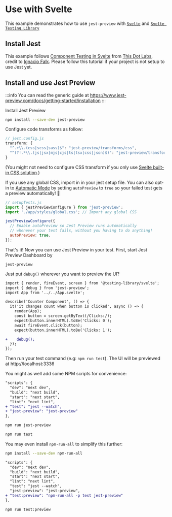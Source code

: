 # Use with Svelte

This example demonstrates how to use `jest-preview` with [`Svelte`](https://svelte.dev) and [`Svelte Testing Library`](https://testing-library.com/docs/svelte-testing-library/intro/)

## Install Jest

This example follows [Component Testing in Svelte](https://www.thisdot.co/blog/component-testing-in-svelte) from [This Dot Labs](https://www.thisdot.co), credit to [Ignacio Falk](https://twitter.com/flakolefluk). Please follow this tutorial if your project is not setup to use Jest yet.

## Install and use Jest Preview

:::info
You can read the generic guide at https://www.jest-preview.com/docs/getting-started/installation
:::

Install Jest Preview

```bash
npm install --save-dev jest-preview
```

Configure code transforms as follow:

```js
// jest.config.js
transform: {
  "^.+\\.(css|scss|sass)$": "jest-preview/transforms/css",
  "^(?!.*\\.(js|jsx|mjs|cjs|ts|tsx|css|json)$)": "jest-preview/transforms/file",
}
```

(You might not need to configure CSS transform if you only use [Svelte built-in CSS solution](https://svelte.dev/tutorial/styling).)

If you use any global CSS, import in in your jest setup file. You can also opt-in to [Automatic Mode](https://www.jest-preview.com/blog/automatic-mode) by setting `autoPreview` to `true` so your failed test gets a preview automatically! 🤯

```js
// setupTests.js
import { jestPreviewConfigure } from 'jest-preview';
import './app/styles/global.css'; // Import any global CSS

jestPreviewConfigure({
  // Enable autoPreview so Jest Preview runs automatically
  // whenever your test fails, without you having to do anything!
  autoPreview: true,
});
```

That's it! Now you can use Jest Preview in your test. First, start Jest Preview Dashboard by

```
jest-preview
```

Just put `debug()` wherever you want to preview the UI?

```diff
import { render, fireEvent, screen } from '@testing-library/svelte';
import { debug } from 'jest-preview';
import App from '../../App.svelte';

describe('Counter Component', () => {
  it('it changes count when button is clicked', async () => {
    render(App);
    const button = screen.getByText(/Clicks:/);
    expect(button.innerHTML).toBe('Clicks: 0');
    await fireEvent.click(button);
    expect(button.innerHTML).toBe('Clicks: 1');

+    debug();
  });
});
```

Then run your test command (e.g: `npm run test`). The UI will be previewed at http://localhost:3336

You might as well add some NPM scripts for convenience:

```diff
"scripts": {
  "dev": "next dev",
  "build": "next build",
  "start": "next start",
  "lint": "next lint",
+ "test": "jest --watch",
+ "jest-preview": "jest-preview"
},
```

```bash
npm run jest-preview

npm run test
```

You may even install `npm-run-all` to simplify this further:

```bash
npm install --save-dev npm-run-all
```

```diff
"scripts": {
  "dev": "next dev",
  "build": "next build",
  "start": "next start",
  "lint": "next lint",
  "test": "jest --watch",
  "jest-preview": "jest-preview",
+ "test:preview": "npm-run-all -p test jest-preview"
},
```

```bash
npm run test:preview
```
